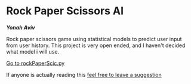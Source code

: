 # Rock Paper Scissors AI

***Yonah Aviv***

Rock paper scissors game using statistical models to predict user input from user history. 
This project is very open ended, and I haven't decided what model i will use.

[Go to rockPaperScic.py](rockPaperScic.py)


If anyone is actually reading this [feel free to leave a suggestion](https://github.com/y330/Rock-Paper-Scissors_ai/issues/3#issue-716163755)

